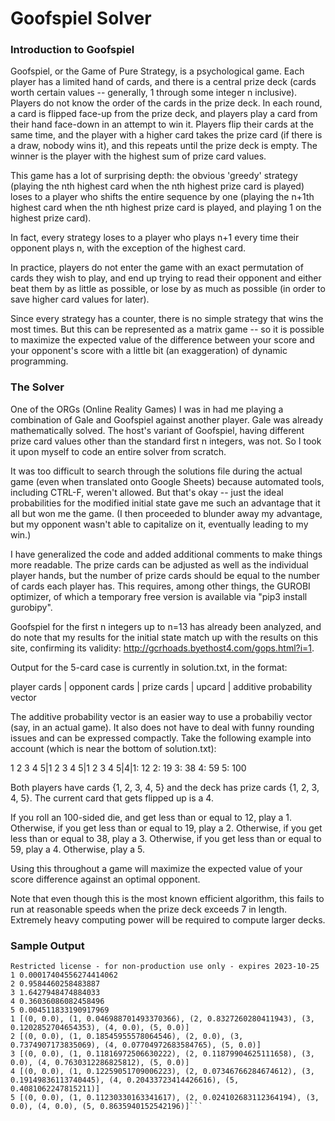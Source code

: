 # Goofspiel Solver

### Introduction to Goofspiel 

Goofspiel, or the Game of Pure Strategy, is a psychological game. Each player has a limited hand of cards, and there is a central prize deck (cards worth certain values -- generally, 1 through some integer n inclusive). Players do not know the order of the cards in the prize deck. In each round, a card is flipped face-up from the prize deck, and players play a card from their hand face-down in an attempt to win it. Players flip their cards at the same time, and the player with a higher card takes the prize card (if there is a draw, nobody wins it), and this repeats until the prize deck is empty. The winner is the player with the highest sum of prize card values.

This game has a lot of surprising depth: the obvious 'greedy' strategy (playing the nth highest card when the nth highest prize card is played) loses to a player who shifts the entire sequence by one (playing the n+1th highest card when the nth highest prize card is played, and playing 1 on the highest prize card). 

In fact, every strategy loses to a player who plays n+1 every time their opponent plays n, with the exception of the highest card. 

In practice, players do not enter the game with an exact permutation of cards they wish to play, and end up trying to read their opponent and either beat them by as little as possible, or lose by as much as possible (in order to save higher card values for later). 

Since every strategy has a counter, there is no simple strategy that wins the most times. But this can be represented as a matrix game -- so it is possible to maximize the expected value of the difference between your score and your opponent's score with a little bit (an exaggeration) of dynamic programming.

### The Solver

One of the ORGs (Online Reality Games) I was in had me playing a combination of Gale and Goofspiel against another player. Gale was already mathematically solved. The host's variant of Goofspiel, having different prize card values other than the standard first n integers, was not. So I took it upon myself to code an entire solver from scratch. 

It was too difficult to search through the solutions file during the actual game (even when translated onto Google Sheets) because automated tools, including CTRL-F, weren't allowed. But that's okay -- just the ideal probabilities for the modified initial state gave me such an advantage that it all but won me the game. (I then proceeded to blunder away my advantage, but my opponent wasn't able to capitalize on it, eventually leading to my win.)

I have generalized the code and added additional comments to make things more readable. The prize cards can be adjusted as well as the individual player hands, but the number of prize cards should be equal to the number of cards each player has. This requires, among other things, the GUROBI optimizer, of which a temporary free version is available via "pip3 install gurobipy".

Goofspiel for the first n integers up to n=13 has already been analyzed, and do note that my results for the initial state match up with the results on this site, confirming its validity: http://gcrhoads.byethost4.com/gops.html?i=1.

Output for the 5-card case is currently in solution.txt, in the format:

player cards | opponent cards | prize cards | upcard | additive probability vector

The additive probability vector is an easier way to use a probabiliy vector (say, in an actual game). It also does not have to deal with funny rounding issues and can be expressed compactly. Take the following example into account (which is near the bottom of solution.txt):

1 2 3 4 5|1 2 3 4 5|1 2 3 4 5|4|1: 12 2: 19 3: 38 4: 59 5: 100 

Both players have cards {1, 2, 3, 4, 5} and the deck has prize cards {1, 2, 3, 4, 5}. The current card that gets flipped up is a 4. 

If you roll an 100-sided die, and get less than or equal to 12, play a 1.
Otherwise, if you get less than or equal to 19, play a 2.
Otherwise, if you get less than or equal to 38, play a 3.
Otherwise, if you get less than or equal to 59, play a 4.
Otherwise, play a 5.

Using this throughout a game will maximize the expected value of your score difference against an optimal opponent.

Note that even though this is the most known efficient algorithm, this fails to run at reasonable speeds when the prize deck exceeds 7 in length. Extremely heavy computing power will be required to compute larger decks.

### Sample Output

```python3 goofspiel_solver.py
Restricted license - for non-production use only - expires 2023-10-25
1 0.00017404556274414062
2 0.9584460258483887
3 1.6427948474884033
4 0.36036086082458496
5 0.004511833190917969
1 [(0, 0.0), (1, 0.046988701493370366), (2, 0.8327260280411943), (3, 0.1202852704654353), (4, 0.0), (5, 0.0)]
2 [(0, 0.0), (1, 0.18545955578064546), (2, 0.0), (3, 0.7374907173835069), (4, 0.07704972683584765), (5, 0.0)]
3 [(0, 0.0), (1, 0.11816972506630222), (2, 0.11879904625111658), (3, 0.0), (4, 0.7630312286825812), (5, 0.0)]
4 [(0, 0.0), (1, 0.12259051709006223), (2, 0.07346766284674612), (3, 0.19149836113740445), (4, 0.20433723414426616), (5, 0.4081062247815211)]
5 [(0, 0.0), (1, 0.11230330163341617), (2, 0.024102683112364194), (3, 0.0), (4, 0.0), (5, 0.8635940152542196)]```